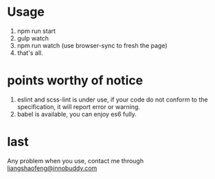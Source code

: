 # Usage
1. npm run start
2. gulp watch
3. npm run watch (use browser-sync to fresh the page)
4. that's all.

# points worthy of notice
1. eslint and scss-lint is under use, if your code do not conform to the specification, it will report error or warning.
2. babel is available, you can enjoy es6 fully.

# last
Any problem when you use, contact me through liangshaofeng@innobuddy.com